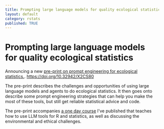 ```yaml
---
title: Prompting large language models for quality ecological statistics
layout: default
category: rstats
published: TRUE
---
```


# Prompting large language models for quality ecological statistics

Announcing a new [pre-print on prompt engineering for ecological statistics.](https://ecoevorxiv.org/repository/view/9493/). https://doi.org/10.32942/X2CS80

The pre-print describes the challenges and opportunities of using large language models and agents to do ecological statistics. It then goes onto describe some prompt engineering strategies that can help you make the most of these tools, but still get reliable statistical advice and code. 

The pre-print accompanies [a one day course](https://www.seascapemodels.org/R-llm-workshop/index.html#summary) I've published that teaches how to use LLM tools for R and statistics, as well as discussing the environmental and ethical challenges. 


